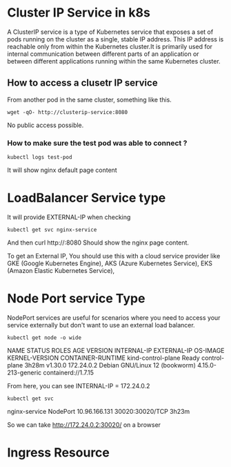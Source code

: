 # Cluster IP Service in k8s

A ClusterIP service is a type of Kubernetes service that exposes a set of pods running on the cluster as a single, stable IP address. This IP address is reachable only from within the Kubernetes cluster.It is primarily used for internal communication between different parts of an application or between different applications running within the same Kubernetes cluster.

## How to access a clusetr IP service

From another pod in the same cluster, something like this.
```
wget -qO- http://clusterip-service:8080
```
No public access possible.

### How to make sure the test pod was able to connect ?
```
kubectl logs test-pod
```
It will show nginx default page content

# LoadBalancer Service type

It will provide EXTERNAL-IP when checking
```
kubectl get svc nginx-service
```
And then
curl http://<EXTERNAL-IP>:8080
Should show the nginx page content.

To get an External IP, You should use this
with a cloud service provider like
GKE (Google Kubernetes Engine), AKS (Azure Kubernetes Service), EKS (Amazon Elastic Kubernetes Service),

# Node Port service Type

NodePort services are useful for scenarios where you need to access your service externally but don't want to use an external load balancer.
```
kubectl get node -o wide
```

NAME                 STATUS   ROLES           AGE     VERSION   INTERNAL-IP   EXTERNAL-IP   OS-IMAGE                         KERNEL-VERSION       CONTAINER-RUNTIME
kind-control-plane   Ready    control-plane   3h28m   v1.30.0   172.24.0.2    <none>        Debian GNU/Linux 12 (bookworm)   4.15.0-213-generic   containerd://1.7.15

From here, you can see INTERNAL-IP = 172.24.0.2
```
kubectl get svc
```
nginx-service       NodePort    10.96.166.131   <none>        30020:30020/TCP   3h23m


So we can take http://172.24.0.2:30020/ on a browser

# Ingress Resource
